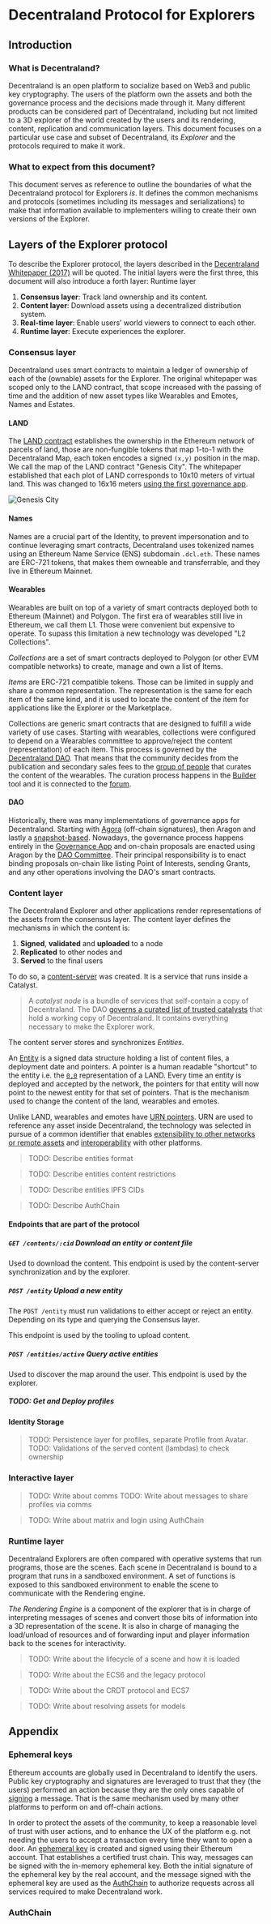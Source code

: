# Decentraland Protocol for Explorers

## Introduction

### What is Decentraland?

Decentraland is an open platform to socialize based on Web3 and public key cryptography. The users of the platform own the assets and both the governance process and the decisions made through it. Many different products can be considered part of Decentraland, including but not limited to a 3D explorer of the world created by the users and its rendering, content, replication and communication layers. This document focuses on a particular use case and subset of Decentraland, its _Explorer_ and the protocols required to make it work.

### What to expect from this document?

This document serves as reference to outline the boundaries of what the Decentraland protocol for Explorers _is_. It defines the common mechanisms and protocols (sometimes including its messages and serializations) to make that information available to implementers willing to create their own versions of the Explorer.

## Layers of the Explorer protocol

To describe the Explorer protocol, the layers described in the [Decentraland Whitepaper (2017)](whitepaper) will be quoted. The initial layers were the first three, this document will also introduce a forth layer: Runtime layer

1. **Consensus layer**: Track land ownership and its content.
2. **Content layer**: Download assets using a decentralized distribution system.
3. **Real-time layer**: Enable users’ world viewers to connect to each other.
4. **Runtime layer**: Execute experiences the explorer.

### Consensus layer

Decentraland uses smart contracts to maintain a ledger of ownership of each of the (ownable) assets for the Explorer. The original whitepaper was scoped only to the LAND contract, that scope increased with the passing of time and the addition of new asset types like Wearables and Emotes, Names and Estates.

#### LAND

The [LAND contract](land-contract) establishes the ownership in the Ethereum network of parcels of land, those are non-fungible tokens that map 1-to-1 with the Decentraland Map, each token encodes a signed `(x,y)` position in the map. We call the map of the LAND contract "Genesis City". The whitepaper established that each plot of LAND corresponds to 10x10 meters of virtual land. This was changed to 16x16 meters [using the first governance app](https://agora.decentraland.org/polls/5fa066aa-bbd7-42bd-a8e6-a6c2c1965801).

![Genesis City][genesis-city]

#### Names

Names are a crucial part of the Identity, to prevent impersonation and to continue leveraging smart contracts, Decentraland uses tokenized names using an Ethereum Name Service (ENS) subdomain `.dcl.eth`. These names are ERC-721 tokens, that makes them owneable and transferrable, and they live in Ethereum Mainnet.

#### Wearables

Wearables are built on top of a variety of smart contracts deployed both to Ethereum (Mainnet) and Polygon. The first era of wearables still live in Ethereum, we call them L1. Those were convenient but expensive to operate. To supass this limitation a new technology was developed "L2 Collections".

_Collections_ are a set of smart contracts deployed to Polygon (or other EVM compatible networks) to create, manage and own a list of Items.

_Items_ are ERC-721 compatible tokens. Those can be limited in supply and share a common representation. The representation is the same for each item of the same kind, and it is used to locate the content of the item for applications like the Explorer or the Marketplace.

Collections are generic smart contracts that are designed to fulfill a wide variety of use cases. Starting with wearables, collections were configured to depend on a Wearables committee to approve/reject the content (representation) of each item. This process is governed by the [Decentraland DAO][dao]. That means that the community decides from the publication and secondary sales fees to the [group of people](https://governance.decentraland.org/transparency/) that curates the content of the wearables. The curation process happens in the [Builder][] tool and it is connected to the [forum](https://forum.decentraland.org/c/community-wearables/12).

#### DAO

Historically, there was many implementations of governance apps for Decentraland. Starting with [Agora][] (off-chain signatures), then Aragon and lastly a [snapshot-based](https://snapshot.org/#/snapshot.dcl.eth). Nowadays, the governance process happens entirely in the [Governance App][dao] and on-chain proposals are enacted using Aragon by the [DAO Committee](https://governance.decentraland.org/transparency). Their principal responsibility is to enact binding proposals on-chain like listing Point of Interests, sending Grants, and any other operations involving the DAO's smart contracts.

### Content layer

The Decentraland Explorer and other applications render representations of the assets from the consensus layer. The content layer defines the mechanisms in which the content is:

1. **Signed**, **validated** and **uploaded** to a node
2. **Replicated** to other nodes and
3. **Served** to the final users

To do so, a [content-server](https://github.com/decentraland/catalyst) was created. It is a service that runs inside a Catalyst.

> A _catalyst node_ is a bundle of services that self-contain a copy of Decentraland. The DAO [governs a curated list of trusted catalysts](https://governance.decentraland.org/?type=catalyst) that hold a working copy of Decentraland. It contains everything necessary to make the Explorer work.

The content server stores and synchronizes _Entities_.

An [Entity](https://github.com/decentraland/common-schemas/blob/be7213b40a2180a9a99035eb87e8a5d4b8438e7f/src/platform/entity.ts#L21-L37) is a signed data structure holding a list of content files, a deployment date and pointers. A pointer is a human readable "shortcut" to the entity i.e. the [`0,0`](https://peer.decentraland.org/content/entities/scenes?pointer=0,0) representation of a LAND. Every time an entity is deployed and accepted by the network, the pointers for that entity will now point to the newest entity for that set of pointers. That is the mechanism used to change the content of the land, wearables and emotes.

Unlike LAND, wearables and emotes have [URN pointers](https://github.com/decentraland/urn-resolver/blob/b11aeb677e06e1a9e1d7994efa98a5f11867f854/test/urn.spec.ts#L138-L147). URN are used to reference any asset inside Decentraland, the technology was selected in pursue of a common identifier that enables [extensibility to other networks or remote assets](https://github.com/decentraland/urn-resolver/blob/b11aeb677e06e1a9e1d7994efa98a5f11867f854/test/urn.spec.ts#L269-L280) and [interoperability](https://github.com/common-metaverse/urn-namespaces) with other platforms.

> TODO: Describe entities format

> TODO: Describe entities content restrictions

> TODO: Describe entities IPFS CIDs

> TODO: Describe AuthChain

#### Endpoints that are part of the protocol

##### `GET /contents/:cid` Download an entity or content file

Used to download the content. This endpoint is used by the content-server synchronization and by the explorer.

##### `POST /entity` Upload a new entity

The `POST /entity` must run validations to either accept or reject an entity. Depending on its type and querying the Consensus layer.

This endpoint is used by the tooling to upload content.

##### `POST /entities/active` Query active entities

Used to discover the map around the user. This endpoint is used by the explorer.

##### TODO: Get and Deploy profiles

#### Identity Storage

> TODO: Persistence layer for profiles, separate Profile from Avatar.
> TODO: Validations of the served content (lambdas) to check ownership

### Interactive layer

> TODO: Write about comms
> TODO: Write about messages to share profiles via comms

> TODO: Write about matrix and login using AuthChain

### Runtime layer

Decentraland Explorers are often compared with operative systems that run programs, those are the scenes. Each scene in Decentraland is bound to a program that runs in a sandboxed environment. A set of functions is exposed to this sandboxed environment to enable the scene to communicate with the Rendering engine.

_The Rendering Engine_ is a component of the explorer that is in charge of interpreting messages of scenes and convert those bits of information into a 3D representation of the scene. It is also in charge of managing the load/unload of resources and of forwarding input and player information back to the scenes for interactivity.

> TODO: Write about the lifecycle of a scene and how it is loaded

> TODO: Write about the ECS6 and the legacy protocol

> TODO: Write about the CRDT protocol and ECS7

> TODO: Write about resolving assets for models

## Appendix

### Ephemeral keys

Ethereum accounts are globally used in Decentraland to identify the users. Public key cryptography and signatures are leveraged to trust that they (the users) performed an action because they are the only ones capable of [signing](https://github.com/ethereum/EIPs/blob/master/EIPS/eip-1271.md) a message. That is the same mechanism used by many other platforms to perform on and off-chain actions.

In order to protect the assets of the community, to keep a reasonable level of trust with user actions, and to enhance the UX of the platform e.g. not needing the users to accept a transaction every time they want to open a door. An [ephemeral key](https://en.wikipedia.org/wiki/Ephemeral_key) is created and signed using their Ethereum account. That establishes a certified trust chain. This way, messages can be signed with the in-memory ephemeral key. Both the initial signature of the ephemeral key by the real account, and the message signed with the ephemeral key are used as the [AuthChain](https://github.com/decentraland/decentraland-crypto) to authorize requests across all services required to make Decentraland work.

### AuthChain

[Agora]: https://agora.decentraland.org (Agora, the first governance app)
[genesis-city]: map.png  "Decentraland's Genesis City"
[Builder]: https://builder.decentraland.org (Decentraland Builder)
[whitepaper]: https://decentraland.org/whitepaper.pdf (Decentraland Whitepaper)
[dao]: https://governance.decentraland.org/ (Decentraland DAO)
[land-contract]: https://etherscan.io/address/0xf87e31492faf9a91b02ee0deaad50d51d56d5d4d
